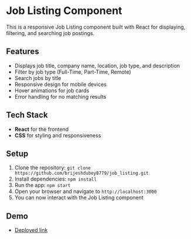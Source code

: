 # Job Listing Component

This is a responsive Job Listing component built with React for displaying, filtering, and searching job postings.

## Features

- Displays job title, company name, location, job type, and description
- Filter by job type (Full-Time, Part-Time, Remote)
- Search jobs by title
- Responsive design for mobile devices
- Hover animations for job cards
- Error handling for no matching results

## Tech Stack

- **React** for the frontend
- **CSS** for styling and responsiveness

## Setup

1. Clone the repository: `git clone https://github.com/brijeshdubey8779/job_listing.git`
2. Install dependencies: `npm install`
3. Run the app: `npm start`
4. Open your browser and navigate to `http://localhost:3000`
5. You can now interact with the Job Listing component

## Demo

- [Deployed link](https://job-listing-component.netlify.app/)
